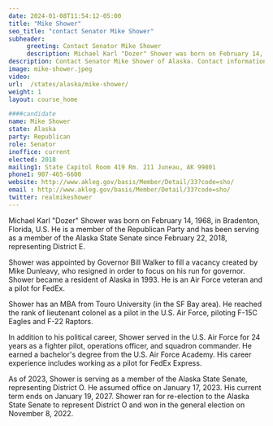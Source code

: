 ```yaml
---
date: 2024-01-08T11:54:12-05:00
title: "Mike Shower"
seo_title: "contact Senator Mike Shower"
subheader:
     greeting: Contact Senator Mike Shower
     description: Michael Karl "Dozer" Shower was born on February 14, 1968, in Bradenton, Florida, U.S. He is a member of the Republican Party and has been serving as a member of the Alaska State Senate since February 22, 2018, representing District E.
description: Contact Senator Mike Shower of Alaska. Contact information for Mike Shower includes email address, phone number, and mailing address.
image: mike-shower.jpeg
video:
url:  /states/alaska/mike-shower/
weight: 1
layout: course_home

####candidate
name: Mike Shower
state: Alaska
party: Republican
role: Senator
inoffice: current
elected: 2018
mailing1: State Capitol Room 419 Rm. 211 Juneau, AK 99801
phone1: 907-465-6600
website: http://www.akleg.gov/basis/Member/Detail/33?code=sho/
email : http://www.akleg.gov/basis/Member/Detail/33?code=sho/
twitter: realmikeshower
---
```


Michael Karl "Dozer" Shower was born on February 14, 1968, in Bradenton, Florida, U.S. He is a member of the Republican Party and has been serving as a member of the Alaska State Senate since February 22, 2018, representing District E.

Shower was appointed by Governor Bill Walker to fill a vacancy created by Mike Dunleavy, who resigned in order to focus on his run for governor. Shower became a resident of Alaska in 1993. He is an Air Force veteran and a pilot for FedEx.

Shower has an MBA from Touro University (in the SF Bay area). He reached the rank of lieutenant colonel as a pilot in the U.S. Air Force, piloting F-15C Eagles and F-22 Raptors.

In addition to his political career, Shower served in the U.S. Air Force for 24 years as a fighter pilot, operations officer, and squadron commander. He earned a bachelor's degree from the U.S. Air Force Academy. His career experience includes working as a pilot for FedEx Express.

As of 2023, Shower is serving as a member of the Alaska State Senate, representing District O. He assumed office on January 17, 2023. His current term ends on January 19, 2027. Shower ran for re-election to the Alaska State Senate to represent District O and won in the general election on November 8, 2022.

